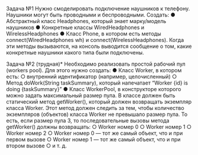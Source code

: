 Задача №1
Нужно смоделировать подключение наушников к телефону. Наушники могут быть
проводными и беспроводными.
Создать:
● Абстрактный класс Headphones, который знает марку/модель наушников
● Конкретные классы WiredHeadphones и WirelessHeadphones
● Класс Phone, в котором есть методы connect(WiredHeadphones wh) и
connect(WirelessHeadphones). Когда эти методы вызываются, на консоль
выводится сообщение о том, какие конкретные наушники какого типа были
подключены.

Задача №2 (трудная)*
Необходимо реализовать простой рабочий пул (workers pool). Для этого нужно создать:
● Класс Worker, в котором есть:
○ внутренний идентификатор (например, целочисленный)
○ Метод doWork(String taskSummary), который напечатает “Worker {id} is
doing {taskSummary}”
● Класс WorkerPool, в конструкторе которого можно задать максимальный размер
пула. В классе должен быть статический метод getWorker(), который должен
возвращать экземпляр класса Worker. Этот метод должен следить за тем, чтобы
количество экземпляров (объектов) класса Worker не превышало размер пула. То
есть, если размер пула 3, то последовательные вызовы метода getWorker()
должны возвращать:
○ Worker номер 0
○ Worker номер 1
○ Worker номер 2
○ Worker номер 0 — тот же самый объект, что и при первом вызове
○ Worker номер 1 — тот же самый объект, что и при втором вызове
○ и т. д.